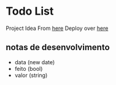 # Todo List

Project Idea From [here](https://github.com/florinpop17/app-ideas)
Deploy over [here](https://kaolhou.github.io/todo-list/)

## notas de desenvolvimento

- data (new date)
- feito (bool)
- valor (string)